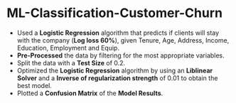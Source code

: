 # ML-Classification-Customer-Churn

* Used a **Logistic Regression** algorithm that predicts if clients will stay with the company (**Log loss 60%**), given Tenure, Age, Address, Income, Education, Employment and Equip.
* **Pre-Processed** the data by filtering for the most appropriate variables.
* Split the data with a **Test Size** of 0.2.
* Optimized the **Logistic Regression** algorithm by using an **Liblinear Solver** and a **Inverse of regularization strength** of 0.01 to obtain the best model.
* Plotted a **Confusion Matrix** of the **Model Results**.
